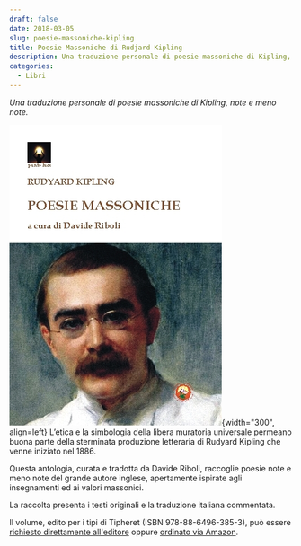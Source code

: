 ```yaml
---
draft: false
date: 2018-03-05 
slug: poesie-massoniche-kipling
title: Poesie Massoniche di Rudjard Kipling
description: Una traduzione personale di poesie massoniche di Kipling, note e meno note
categories:
  - Libri
---
```


*Una traduzione personale di poesie massoniche di Kipling, note e meno note.*

<!-- more --> 

![Copertina volume](single/poesiemassoniche.jpg){width="300", align=left} L’etica e la simbologia della libera muratoria universale permeano buona parte della sterminata produzione letteraria di Rudyard Kipling che venne iniziato nel 1886.

Questa antologia, curata e tradotta da Davide Riboli, raccoglie poesie note e meno note del grande autore inglese, apertamente ispirate agli insegnamenti ed ai valori massonici.

La raccolta presenta i testi originali e la traduzione italiana commentata.

Il volume, edito per i tipi di Tipheret (ISBN 978-88-6496-385-3), può essere [richiesto direttamente all'editore](http://www.tipheret.org/product/poesie-massoniche/) oppure [ordinato via Amazon](https://amzn.eu/d/ery3YA0).